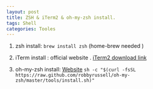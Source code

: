```yaml
---
layout: post
title: ZSH & iTerm2 & oh-my-zsh install.  
tags: Shell
categories: Tooles
---
```


1. zsh install: 
	`brew install zsh`  (home-brew needed )

2. iTerm install :
	official website .   [iTerm2 download link][1]

3. oh-my-zsh install:
	[Website][2]
	`sh -c "$(curl -fsSL https://raw.github.com/robbyrussell/oh-my-zsh/master/tools/install.sh)" `



[1]:	https://www.iterm2.com/downloads.html
[2]:	http://ohmyz.sh